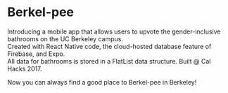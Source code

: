 # Berkel-pee
Introducing a mobile app that allows users to upvote the gender-inclusive bathrooms on the UC Berkeley campus. <br />
Created with React Native code, the cloud-hosted database feature of Firebase, and Expo. <br />
All data for bathrooms is stored in a FlatList data structure. Built @ Cal Hacks 2017. <br />

Now you can always find a good place to Berkel-pee in Berkeley!
